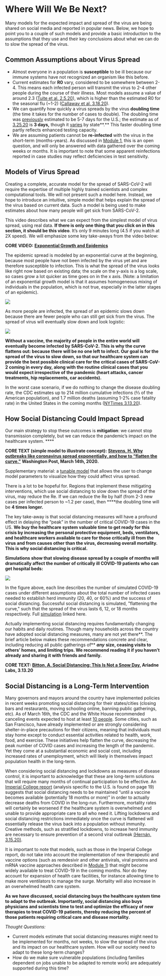 # Where Will We Be Next?

Many models for the expected impact and spread of the virus are being shared on social media and reported in popular news. Below, we hope to point you to a couple of such models and provide a basic introduction to the assumptions that they use and their key conclusions about what we can do to slow the spread of the virus.

## Common Assumptions about Virus Spread

* Almost everyone in a population is **susceptible** to be ill because our immune systems have not recognized an organism like this before.
* Current estimates for **R0** vary, considered to be somewhere between 2-4.  This means each infected person will transmit the virus to 2-4 other people during the course of their illness. Most models assume a value of around 2.3 \([Tuite et al. 2.5.20](https://annals.org/aim/fullarticle/2760912/reporting-epidemic-growth-reproduction-numbers-2019-novel-coronavirus-2019-ncov)\), which is higher than the estimated R0 for the seasonal flu \(~1-2\) \([Callaway et al. 3.18.20](https://www.nature.com/articles/d41586-020-00758-2)\). 
* We can quantify how quickly a virus spreads by the virus **doubling time** \(the time it takes for the number of cases to double\). The doubling time was [previously](https://drive.google.com/file/d/1DqfSnlaW6N3GBc5YKyBOCGPfdqOsqk1G/view) estimated to be 5-7 days for the U.S.; the estimate as of [3.25.20](https://ourworldindata.org/coronavirus#the-growth-rate-of-covid-19-deaths) is **3 days,** though it [varies](https://www.nytimes.com/interactive/2020/03/21/upshot/coronavirus-deaths-by-country.html) by state**.** This faster doubling time partly reflects enhanced testing capacity.
* We are assuming patients cannot be **re-infected** with the virus in the short-term \(months-years\). As discussed in [Module 1](https://curriculum.covidstudentresponse.org/module-1-from-bench-to-bedside), this is an open question, and will only be answered with data gathered over the coming weeks or months. It is important to note that some apparent reinfections reported in case studies may reflect deficiencies in test sensitivity.

## Models of Virus Spread

Creating a complete, accurate model for the spread of SARS-CoV-2 will require the expertise of multiple highly trained scientists and complex computational tools. We will not present such a model here. Instead, we hope to introduce an intuitive, simple model that helps explain the spread of the virus based on current data. Such a model is being used to make estimates about how many people will get sick from SARS-CoV-2.

This video describes what we can expect from the simplest model of virus spread, using real data. **If there is only one thing that you click on in this section, it should be this video**. It’s only 9 minutes long \(4.5 if you watch at 2X speed\). We will emphasize some key take-aways from the video below:

**CORE VIDEO:** [**Exponential Growth and Epidemics**](https://www.youtube.com/watch?v=Kas0tIxDvrg&feature=youtu.be)

The epidemic spread is modeled by an exponential curve at the beginning, because most people have not been infected by the virus yet and are therefore susceptible to infection. This is what the spread of the virus looks like right now based on existing data; the scale on the y-axis is a log scale, so cases grow a lot quicker as time goes on in the x axis. \(Note: a limitation of an exponential growth model is that it assumes homogeneous mixing of individuals in the population, which is not true, especially in the latter stages of an epidemic\).

![](https://lh6.googleusercontent.com/BG0-Azf7hkmiepfnCwTBYEZC2NhPsVHSO6ijEVzZE9EifjeTsXyz3SqYILkv_nvRwDmWSxmKYR26ZunitJgrgZun2BVkLAB-j3k45a_PvWdghnlQ9C_ukslXQ2El9J9ljkpTKZKg)

As more people are infected, the spread of an epidemic slows down because there are fewer people who can still get sick from the virus. The spread of virus will eventually slow down and look logistic:

![](https://lh5.googleusercontent.com/6chbMUnZ0yQvpmTJOj97ZlhU1ExglupHBkbsL6ZoHRNyR8MYGf44Qo8HlDM8XteuGYNnun0zTOirdo1fAq7CSoKmNahTlxNGTjLxjasSiRObhgm2-nPfLREGcchKYkWQI1I_jHdB)

**Without a vaccine, the majority of people in the entire world will eventually become infected by SARS-CoV-2. This is why the curve flattens out: because there will be no one left to infect. Our goal is for the spread of the virus to slow down, so that our healthcare system can provide the best possible clinical care for the critical cases of SARS-CoV-2 coming in every day, along with the routine clinical cases that you would expect irrespective of the pandemic \(heart attacks, cancer treatments, hip replacements, car accidents\).** 

In the worst case scenario, if we do nothing to change the disease doubling rate, the CDC estimates up to 214 million cumulative infections \(⅔ of the American population\), and 1.7 million deaths \(assuming 1-2% case fatality rate\) in the United States in the coming months \([NYTimes 3.13.20](https://www.nytimes.com/2020/03/13/us/coronavirus-deaths-estimate.html)\).

## How Social Distancing Could Impact Spread

Our main strategy to stop these outcomes is **mitigation**: we cannot stop transmission completely, but we can reduce the pandemic’s impact on the healthcare system. ****

**CORE TEXT \(simple model to illustrate concept\):** [**Stevens, H. Why outbreaks like coronavirus spread exponentially, and how to “flatten the curve.”**](https://www.washingtonpost.com/graphics/2020/world/corona-simulator/) **Washington Post, March 14th, 2020.**

Supplementary material: a [tunable model](https://art-bd.shinyapps.io/nCov_control/) that allows the user to change model parameters to visualize how they could affect virus spread.

There is a lot to be hopeful for. Regions that implement these mitigating interventions, which use social distancing to slow down the spread of the virus, may reduce the Re. If we can reduce the Re by half \(from 2-3 new cases per infected person to ~1.2 per case\), then ****the doubling time will be **4 times longer.**

The key take-away is that social distancing measures will have a profound effect in delaying the “peak” in the number of critical COVID-19 cases in the US. **We buy the healthcare system valuable time to get ready for this crisis by increasing the personal protective equipment, beds, ventilators, and healthcare workers available to care for those critically ill from the virus and from causes other than the virus, decreasing overall mortality. This is why social distancing is critical.**

**Simulations show that slowing disease spread by a couple of months will dramatically affect the number of critically ill COVID-19 patients who can get hospital beds:**

![](https://lh6.googleusercontent.com/54Mgr3WoJZT_h-l6MgdiF4867zs6FDyE_hjX2klK5eMZnmK2kqqPpzaINN_qpOzhK98JSqoRaQ3Dmm-jNwyqYhRV_16QC704WXBlRtabnIMPmDsTMdoXfre-wUUCYWrK0iaOVYeL)

In the figure above, each line describes the number of simulated COVID-19 cases under different assumptions about the total number of infected cases needed to establish herd immunity \(20, 40, or 60%\) and the success of social distancing. Successful social distancing is simulated, "flattening the curve," such that the spread of the virus lasts 6, 12, or 18 months respectively. Full [simulation](https://www.nytimes.com/interactive/2020/03/17/upshot/hospital-bed-shortages-coronavirus.html?auth=login-google) linked here.

Actually implementing social distancing requires fundamentally changing our habits and daily routines. Though many households across the country have adopted social distancing measures, many are not yet there**. The brief article below makes these recommendations concrete and clear, including reducing all public gatherings of** _**any**_ **size, ceasing visits to others’ homes, and limiting trips. We recommend reading it if you haven’t already and sharing it with friends and family.**

**CORE TEXT:** [**Bitton, A. Social Distancing: This Is Not a Snow Day**](https://www.ariadnelabs.org/resources/articles/news/social-distancing-this-is-not-a-snow-day/)**, Ariadne Labs, 3.13.20**

## **Social Distancing is a Long-Term Intervention**

Many governors and mayors around the country have implemented policies in recent weeks promoting social distancing for their states/cities \(closing bars and restaurants, moving schooling online, banning public gatherings, etc\). As of March 16th, the CDC and the White House recommended canceling events expected to host at least [10 people](https://www.whitehouse.gov/wp-content/uploads/2020/03/03.16.20_coronavirus-guidance_8.5x11_315PM.pdf). Some cities, such as San Francisco, have already implemented or are strongly considering shelter-in-place precautions for their citizens, meaning that individuals must stay home except to conduct essential activities related to health, work, food, and exercise. These initiatives help flatten the curve, decreasing the peak number of COVID cases and increasing the length of the pandemic. Yet they come at a substantial economic and social cost, including increased rates of unemployment, which will likely in themselves impact population health in the long-term.

When considering social distancing and lockdowns as measures of disease control, it is important to acknowledge that these are long-term solutions that will require many months of continual participation to be effective. An [Imperial College report](https://www.imperial.ac.uk/media/imperial-college/medicine/sph/ide/gida-fellowships/Imperial-College-COVID19-NPI-modelling-16-03-2020.pdf) \(analysis specific to the U.S. is found on page 19\) suggests that social distancing needs to be maintained “until a vaccine becomes available \(potentially 18 months or more\)” in order to actually decrease deaths from COVID in the long-run. Furthermore, mortality rates will certainly be worsened if the healthcare system is overwhelmed and unable to provide appropriate care to all who need it. Lifting lockdowns and social distancing restrictions immediately once the curve is flattened will essentially release the virus back into a population without immunity. Creative methods, such as stratified lockdowns, to increase herd immunity are necessary to ensure prevention of a second viral outbreak [\(Hernán, 3.15.20\)](https://twitter.com/_MiguelHernan/status/1239227279512829953).

It is important to note that models, such as those in the Imperial College report, do not take into account the implementation of new therapeutic and vaccine options \(such as remdesivir and other antivirals, viral proteins and mRNA vaccine approaches described in [Module 1](https://curriculum.covidstudentresponse.org/module-1-from-bench-to-bedside/investigational-therapeutics-and-vaccine-development)\) that might become widely available to treat COVID-19 in the coming months. Nor do they account for expansion of health care facilities, for instance allowing time to make more ventilators to manage the surge. Mortality will also increase in an overwhelmed health care system.

**As we have discussed, social distancing buys the healthcare system time to adapt to the outbreak. Importantly, social distancing also buys physicians and scientists time to test and optimize the efficacy of new therapies to treat COVID-19 patients, thereby reducing the percent of those patients requiring critical care and disease mortality.** 

_Thought Questions:_

* Current models estimate that social distancing measures might need to be implemented for months, not weeks, to slow the spread of the virus and its impact on our healthcare system. How will our society need to adapt to these long-term changes?
* How do we make sure vulnerable populations \(including families dependent on jobs unable to be adapted to remote work\) are adequately supported during this time? 

